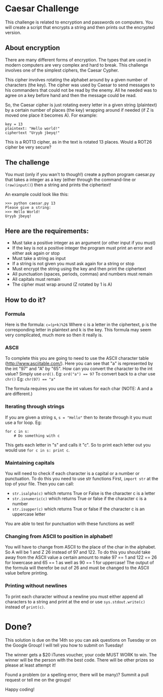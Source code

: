 # Caesar Challenge
This challenge is related to encryption and passwords on computers. You will create a script that encrypts a string and then prints out the encrypted version.

## About encryption
There are many different forms of encryption. The types that are used in modern computers are very complex and hard to break. This challenge involves one of the simplest ciphers, the Caesar Cypher.

This cipher involves rotating the alphabet around by a given number of characters (the key). The cipher was used by Caesar to send messages to his commanders that could not be read by the enemy. All he needed was to agree on a key before hand and then the message could be read.

So, the Caesar cipher is just rotating every letter in a given string (plaintext) by a certain number of places (the key) wrapping around if needed (if Z is moved one place it becomes A).
For example:
```
key = 13
plaintext: "Hello world!"
ciphertext "Uryyb jbeyq!"
```
This is a ROT13 cipher, as in the text is rotated 13 places. Would a ROT26 cipher be very secure?

## The challenge
You must (only if you wan't to though!) create a python program caesar.py that takes a integer as a key (either through the command-line or `(raw)input()`) then a string and prints the ciphertext!

An example could look like this:
```
>>> python caesar.py 13
Please give a string:
>>> Hello World!
Uryyb jbeyq!
```

## Here are the requirements:
- Must take a positive integer as an argument (or other input if you must)
- If the key is not a positive integer the program must print an error and either ask again or stop
- Must take a string as input
- If a string is not given you must ask again for a string or stop
- Must encrypt the string using the key and then print the ciphertext
- All punctuation (spaces, periods, commas) and numbers must remain
- All capitals must remain
- The cipher must wrap around (Z rotated by 1 is A)

## How to do it?

### Formula
Here is the formula:
`c=(p+k)%26`
Where c is a letter in the ciphertext, p is the corresponding letter in plaintext and k is the key. This formula may seem very complicated, much more so then it really is.

### ASCII
To complete this you are going to need to use the ASCII character table (http://www.asciitable.com/). Here you can see that "a" is represented by the int "97" and "A" by "65". How can you convert the character to the int value? Simply use `ord()`. Eg: `ord("a") == 97`
To convert back to a char use `chr()`
Eg: `chr(97) == "a"`

The formula requires you use the int values for each char (NOTE: A and a are different.)

### Iterating through strings
If you are given a string s, `s = "Hello"` then to iterate through it you must use a for loop.
Eg:
```
for c in s:
    # Do something with c
```
This gets each letter in "s" and calls it "c". So to print each letter out you would use `for c in s: print c`.

### Maintaining capitals
You will need to check if each character is a capital or a number or punctuation. To do this you need to use str functions
First, `import str` at the top of your file. Then you can call:
- `str.isalpha(c)` which returns True or False is the character c is a letter
- `str.isnumeric(c)` which returns True or false if the character c is a number
- `str.isupper(c)` which returns True or false if the character c is an uppercase letter

You are able to test for punctuation with these functions as well!

### Changing from ASCII to position in alphabet!
You will have to change from ASCII to the place of the char in the alphabet. So A will be 1 and Z 26 instead of 97 and 122. To do this you should take away from the ASCII value a certain amount to make 97 == 1 and 122 == 26 for lowercase and 65 == 1 as well as 90 == 1 for uppercase!
The output of the formula will therefor be out of 26 and must be changed to the ASCII value before printing.

### Printing without newlines
To print each character without a newline you must either append all characters to a string and print at the end or use `sys.stdout.write(c)` instead of `print(c)`.

# Done?
This solution is due on the 14th so you can ask questions on Tuesday or on the Google Group! I will tell you how to submit on Tuesday!

The winner gets a $20 iTunes voucher, your code MUST WORK to win. The winner will be the person with the best code. There will be other prizes so please at least attempt it!

Found a problem (or a spelling error, there will be many)? Summit a pull request or tell me on the groups!

Happy coding!
